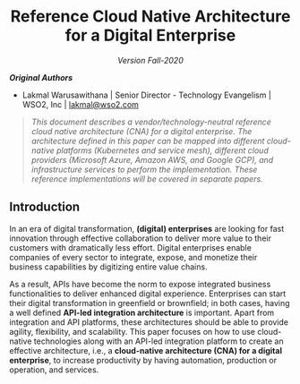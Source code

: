 <h1 align="center"> Reference Cloud Native Architecture for a Digital Enterprise </center></h1>
<p align="center">
<i>
Version Fall-2020<br/>
</i>
</p>

**_Original Authors_**

+ Lakmal Warusawithana | Senior Director - Technology Evangelism | WSO2, Inc | <lakmal@wso2.com>

> *This document describes a vendor/technology-neutral reference cloud native architecture (CNA) for a digital enterprise. The architecture defined in this paper can be mapped into different cloud-native platforms (Kubernetes and service mesh), different cloud providers (Microsoft Azure, Amazon AWS, and Google GCP), and infrastructure services to perform the implementation. These reference implementations will be covered in separate papers.*

## Introduction

In an era of digital transformation, **(digital) enterprises** are looking for fast innovation through effective collaboration to deliver more value to their customers with dramatically less effort. Digital enterprises enable companies of every sector to integrate, expose, and monetize their business capabilities by digitizing entire value chains.

As a result, APIs have become the norm to expose integrated business functionalities to deliver enhanced digital experience. Enterprises can start their digital transformation in greenfield or brownfield; in both cases, having a well defined **API-led integration architecture** is important. Apart from integration and API platforms, these architectures should be able to provide agility, flexibility, and scalability. This paper focuses on how to use cloud-native technologies along with an API-led integration platform to create an effective architecture, i.e., a **cloud-native architecture (CNA) for a digital enterprise**, to increase productivity by having automation, production or operation, and services. 
